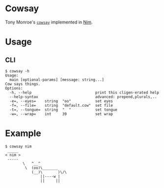 # Cowsay
Tony Monroe's [`cowsay`](https://github.com/schacon/cowsay)
implemented in [Nim](https://nim-lang.org).

# Usage
## CLI
```
$ cowsay -h
Usage:
  main [optional-params] [message: string...]
Cow says things.
Options:
  -h, --help                             print this cligen-erated help
  --help-syntax                          advanced: prepend,plurals,..
  -e=, --eyes=    string  "oo"           set eyes
  -f=, --file=    string  "default.cow"  set file
  -t=, --tongue=  string  "  "           set tongue
  -w=, --wrap=    int     39             set wrap
```

# Example
```
$ cowsay nim
 _____
< nim >
 -----
        \   ^__^
         \  (oo)\_______
            (__)\       )\/\
                ||----w |
                ||     ||
```
